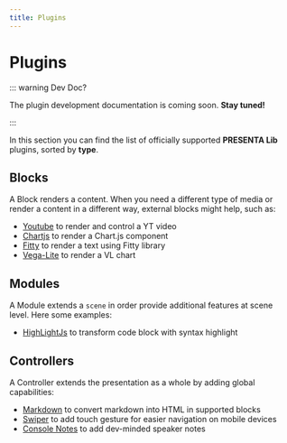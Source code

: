 ```yaml
---
title: Plugins
---
```


# Plugins

::: warning Dev Doc?

The plugin development documentation is coming soon. **Stay tuned!**

:::

In this section you can find the list of officially supported **PRESENTA Lib** plugins, sorted by  **type**.

## Blocks

A Block renders a content. When you need a different type of media or render a content in a different way, external blocks might help, such as:

- [Youtube](blocks/youtube) to render and control a YT video
- [Chartjs](blocks/chartjs) to render a Chart.js component
- [Fitty](blocks/fitty) to render a text using Fitty library
- [Vega-Lite](blocks/vegalite) to render a VL chart

<!--

::: tip Want to create your own Block?

Awesome! There's a [starter-kit](https://github.com/presenta-software/presenta-block-starter). If you plan to make it public, [let us know](mailto:support@presenta.cc)!

:::

-->

## Modules

A Module extends a `scene` in order provide additional features at scene level. Here some examples:

- [HighLightJs](modules/highlightjs) to transform code block with syntax highlight

<!--

::: tip Want to create your own Module?

Awesome! There's a [starter-kit](https://github.com/presenta-software/presenta-module-starter). If you plan to make it public, [let us know](mailto:support@presenta.cc)!

:::

-->

## Controllers

A Controller extends the presentation as a whole by adding global capabilities:

- [Markdown](https://github.com/presenta-software/presenta-controller-markdown) to convert markdown into HTML in supported blocks
- [Swiper](https://github.com/presenta-software/presenta-controller-swiper) to add touch gesture for easier navigation on mobile devices
- [Console Notes](https://github.com/presenta-software/presenta-controller-console-notes) to add dev-minded speaker notes 

<!--

::: tip Want to create your own Controller?

Awesome! There's a [starter-kit](https://github.com/presenta-software/presenta-controller-starter). If you plan to make it public, [let us know](mailto:support@presenta.cc)!

:::

-->



